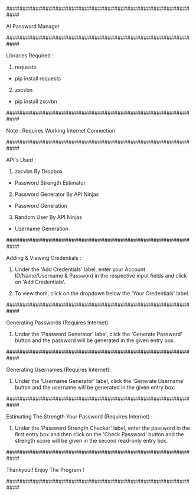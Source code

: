 ############################################################

AI Password Manager

############################################################

Libraries Required :
1) requests
 - pip install requests
2) zxcvbn
 - pip install zxcvbn

############################################################

Note : Requires Working Internet Connection

############################################################

API's Used :
1) zxcvbn By Dropbox
 - Password Strength Estimator
2) Password Generator By API Ninjas
 - Password Generation
3) Random User By API Ninjas
 - Username Generation

############################################################

Adding & Viewing Credentials :

1) Under the 'Add Credentials' label, enter your 
Account ID/Name/Username & Password in the respective
input fields and click on 'Add Credentials'.

2) To view them, click on the dropdown below the 
'Your Credentials' label.

############################################################

Generating Passwords (Requires Internet):

1) Under the 'Password Generator' label, click the 
'Generate Password' button and the password will be 
generated in the given entry box.

############################################################

Generating Usernames (Requires Internet):

1) Under the 'Username Generator' label, click the
'Generate Username' button and the username will be
generated in the given entry box.

############################################################

Estimating The Strength Your Password (Requires Internet) :

1) Under the 'Password Strength Checker' label, enter the 
password in the first entry box and then click on the 
'Check Password' button and the strength score will be given
in the second read-only entry box.

############################################################

Thankyou ! Enjoy The Program !

############################################################


